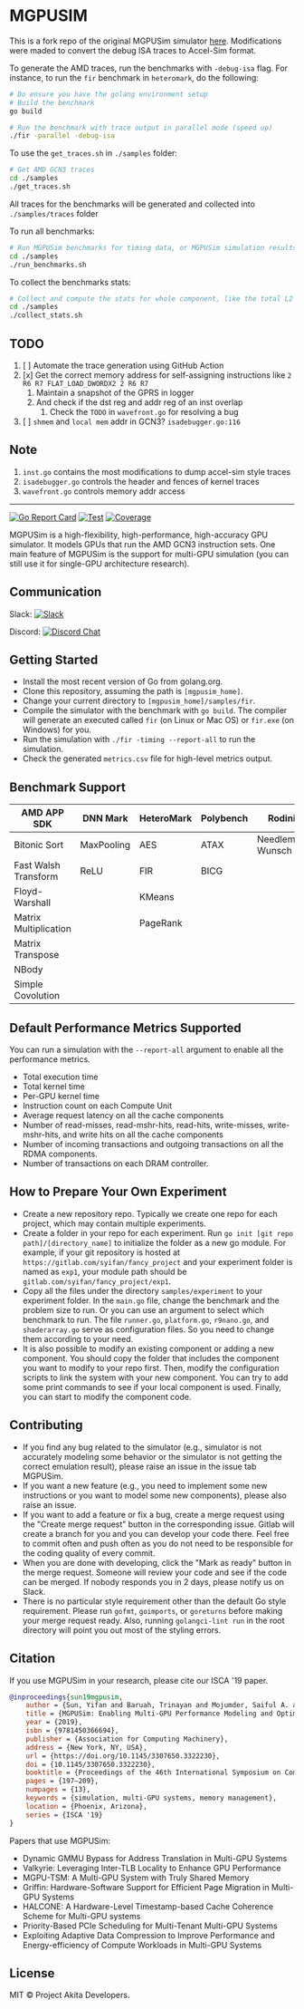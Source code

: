 # MGPUSIM

This is a fork repo of the original MGPUSim simulator [here](https://gitlab.com/akita/mgpusim). Modifications were maded to convert the debug ISA traces to Accel-Sim format.

To generate the AMD traces, run the benchmarks with `-debug-isa` flag. For instance, to run the `fir` benchmark in `heteromark`,
do the following:

```bash
# Do ensure you have the golang environment setup
# Build the benchmark
go build

# Run the benchmark with trace output in parallel mode (speed up)
./fir -parallel -debug-isa
```

To use the `get_traces.sh` in `./samples` folder:

```bash
# Get AMD GCN3 traces
cd ./samples
./get_traces.sh
```

All traces for the benchmarks will be generated and collected into `./samples/traces` folder

To run all benchmarks:
```bash
# Run MGPUSim benchmarks for timing data, or MGPUSim simulation results
cd ./samples
./run_benchmarks.sh
```

To collect the benchmarks stats:
```bash
# Collect and compute the stats for whole component, like the total L2 cache read count and write count
cd ./samples
./collect_stats.sh
```

## TODO

1. [ ] Automate the trace generation using GitHub Action
2. [x] Get the correct memory address for self-assigning instructions like `2 R6 R7 FLAT_LOAD_DWORDX2 2 R6 R7`
    1. Maintain a snapshot of the GPRS in logger
    2. And check if the dst reg and addr reg of an inst overlap
        1. Check the `TODO` in `wavefront.go` for resolving a bug
3. [ ] `shmem` and `local mem` addr in GCN3? `isadebugger.go:116`

## Note

1. `inst.go` contains the most modifications to dump accel-sim style traces
2. `isadebugger.go` controls the header and fences of kernel traces
3. `wavefront.go` controls memory addr access

---

[![Go Report Card](https://goreportcard.com/badge/gitlab.com/akita/mgpusim)](https://goreportcard.com/report/gitlab.com/akita/mgpusim)
[![Test](https://gitlab.com/akita/mgpusim/badges/master/pipeline.svg)](https://gitlab.com/akita/mgpusim/commits/master)
[![Coverage](https://gitlab.com/akita/mgpusim/badges/master/coverage.svg)](https://gitlab.com/akita/mgpusim/commits/master)

MGPUSim is a high-flexibility, high-performance, high-accuracy GPU simulator. It models GPUs that run the AMD GCN3 instruction sets. One main feature of MGPUSim is the support for multi-GPU simulation (you can still use it for single-GPU architecture research).

## Communication

Slack: [![Slack](https://whispering-taiga-44824.herokuapp.com/badge.svg)](https://join.slack.com/t/projectakita/shared_invite/enQtODEzMDcyNzMyNDUyLWQyMWQyODI2NzIxN2Y5YzYzMTZkZDE3MDk4MzM5MDI2OTY0Yzc4OWFkNjlmZmU3MWJjZmEyNjA0YmNjNTY4Mjk)

Discord: [![Discord Chat](https://img.shields.io/discord/526419346537447424.svg)](https://discord.gg/dQGWq7H)

## Getting Started

- Install the most recent version of Go from golang.org.
- Clone this repository, assuming the path is `[mgpusim_home]`.
- Change your current directory to `[mgpusim_home]/samples/fir`.
- Compile the simulator with the benchmark with `go build`. The compiler will generate an executed called `fir` (on Linux or Mac OS) or `fir.exe` (on Windows) for you.
- Run the simulation with `./fir -timing --report-all` to run the simulation.
- Check the generated `metrics.csv` file for high-level metrics output.

## Benchmark Support

| AMD APP SDK           | DNN Mark   | HeteroMark | Polybench | Rodinia          | SHOC      |
| --------------------- | ---------- | ---------- | --------- | ---------------- | --------- |
| Bitonic Sort          | MaxPooling | AES        | ATAX      | Needleman-Wunsch | BFS       |
| Fast Walsh Transform  | ReLU       | FIR        | BICG      |                  | FFT       |
| Floyd-Warshall        |            | KMeans     |           |                  | SPMV      |
| Matrix Multiplication |            | PageRank   |           |                  | Stencil2D |
| Matrix Transpose      |            |            |           |                  |           |
| NBody                 |            |            |           |                  |           |
| Simple Covolution     |            |            |           |                  |           |

## Default Performance Metrics Supported

You can run a simulation with the `--report-all` argument to enable all the performance metrics.

- Total execution time
- Total kernel time
- Per-GPU kernel time
- Instruction count on each Compute Unit
- Average request latency on all the cache components
- Number of read-misses, read-mshr-hits, read-hits, write-misses, write-mshr-hits, and write hits on all the cache components
- Number of incoming transactions and outgoing transactions on all the RDMA components.
- Number of transactions on each DRAM controller.

## How to Prepare Your Own Experiment

- Create a new repository repo. Typically we create one repo for each project, which may contain multiple experiments.
- Create a folder in your repo for each experiment. Run `go init [git repo path]/[directory_name]` to initialize the folder as a new go module. For example, if your git repository is hosted at `https://gitlab.com/syifan/fancy_project` and your experiment folder is named as `exp1`, your module path should be `gitlab.com/syifan/fancy_project/exp1`.
- Copy all the files under the directory `samples/experiment` to your experiment folder. In the `main.go` file, change the benchmark and the problem size to run. Or you can use an argument to select which benchmark to run. The file `runner.go`, `platform.go`, `r9nano.go`, and `shaderarray.go` serve as configuration files. So you need to change them according to your need.
- It is also possible to modify an existing component or adding a new component. You should copy the folder that includes the component you want to modify to your repo first. Then, modify the configuration scripts to link the system with your new component. You can try to add some print commands to see if your local component is used. Finally, you can start to modify the component code.

## Contributing

- If you find any bug related to the simulator (e.g., simulator is not accurately modeling some behavior or the simulator is not getting the correct emulation result), please raise an issue in the issue tab MGPUSim.
- If you want a new feature (e.g., you need to implement some new instructions or you want to model some new components), please also raise an issue.
- If you want to add a feature or fix a bug, create a merge request using the "Create merge request" button in the corresponding issue. Gitlab will create a branch for you and you can develop your code there. Feel free to commit often and push often as you do not need to be responsible for the coding quality of every commit.
- When you are done with developing, click the "Mark as ready" button in the merge request. Someone will review your code and see if the code can be merged. If nobody responds you in 2 days, please notify us on Slack.
- There is no particular style requirement other than the default Go style requirement. Please run `gofmt`, `goimports`, or `goreturns` before making your merge request ready. Also, running `golangci-lint run` in the root directory will point you out most of the styling errors.

## Citation

If you use MGPUSim in your research, please cite our ISCA '19 paper. 

```bibtex
@inproceedings{sun19mgpusim, 
    author = {Sun, Yifan and Baruah, Trinayan and Mojumder, Saiful A. and Dong, Shi and Gong, Xiang and Treadway, Shane and Bao, Yuhui and Hance, Spencer and McCardwell, Carter and Zhao, Vincent and Barclay, Harrison and Ziabari, Amir Kavyan and Chen, Zhongliang and Ubal, Rafael and Abell\'{a}n, Jos\'{e} L. and Kim, John and Joshi, Ajay and Kaeli, David}, 
    title = {MGPUSim: Enabling Multi-GPU Performance Modeling and Optimization}, 
    year = {2019}, 
    isbn = {9781450366694}, 
    publisher = {Association for Computing Machinery}, 
    address = {New York, NY, USA}, 
    url = {https://doi.org/10.1145/3307650.3322230}, 
    doi = {10.1145/3307650.3322230}, 
    booktitle = {Proceedings of the 46th International Symposium on Computer Architecture}, 
    pages = {197–209}, 
    numpages = {13}, 
    keywords = {simulation, multi-GPU systems, memory management}, 
    location = {Phoenix, Arizona}, 
    series = {ISCA '19} 
}
```

Papers that use MGPUSim:

* Dynamic GMMU Bypass for Address Translation in Multi-GPU Systems
* Valkyrie: Leveraging Inter-TLB Locality to Enhance GPU Performance
* MGPU-TSM: A Multi-GPU System with Truly Shared Memory
* Griffin: Hardware-Software Support for Efficient Page Migration in Multi-GPU Systems
* HALCONE: A Hardware-Level Timestamp-based Cache Coherence Scheme for Multi-GPU systems
* Priority-Based PCIe Scheduling for Multi-Tenant Multi-GPU Systems
* Exploiting Adaptive Data Compression to Improve Performance and Energy-efficiency of Compute Workloads in Multi-GPU Systems


## License

MIT © Project Akita Developers.
